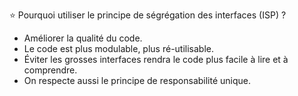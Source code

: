 ⭐️ Pourquoi utiliser le principe de ségrégation des interfaces (ISP) ?

- Améliorer la qualité du code.
- Le code est plus modulable, plus ré-utilisable.
- Éviter les grosses interfaces rendra le code plus facile à lire et à comprendre.
- On respecte aussi le principe de responsabilité unique.